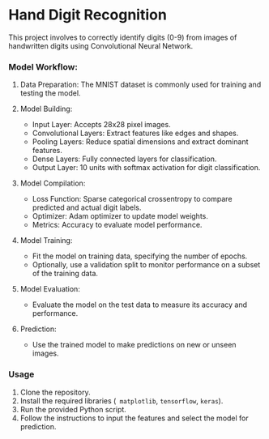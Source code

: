 # Hand Digit Recognition

This project involves to correctly identify digits (0-9) from images of handwritten digits using Convolutional Neural Network. 

### Model Workflow:
1. Data Preparation: The MNIST dataset is commonly used for training and testing the model.

2. Model Building:
    - Input Layer: Accepts 28x28 pixel images.
    - Convolutional Layers: Extract features like edges and shapes.
    - Pooling Layers: Reduce spatial dimensions and extract dominant features.
    - Dense Layers: Fully connected layers for classification.
    - Output Layer: 10 units with softmax activation for digit classification.

3. Model Compilation:
    - Loss Function: Sparse categorical crossentropy to compare predicted and actual digit labels.
    - Optimizer: Adam optimizer to update model weights.
    - Metrics: Accuracy to evaluate model performance.

4. Model Training:
    - Fit the model on training data, specifying the number of epochs.
    - Optionally, use a validation split to monitor performance on a subset of the training data.

5. Model Evaluation:
    - Evaluate the model on the test data to measure its accuracy and performance.

6. Prediction:
    - Use the trained model to make predictions on new or unseen images.


### Usage

1. Clone the repository.
2. Install the required libraries (` matplotlib`, `tensorflow`, `keras`).
3. Run the provided Python script.
4. Follow the instructions to input the features and select the model for prediction.
